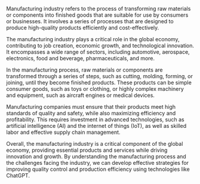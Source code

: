 

Manufacturing industry refers to the process of transforming raw materials or components into finished goods that are suitable for use by consumers or businesses. It involves a series of processes that are designed to produce high-quality products efficiently and cost-effectively.

The manufacturing industry plays a critical role in the global economy, contributing to job creation, economic growth, and technological innovation. It encompasses a wide range of sectors, including automotive, aerospace, electronics, food and beverage, pharmaceuticals, and more.

In the manufacturing process, raw materials or components are transformed through a series of steps, such as cutting, molding, forming, or joining, until they become finished products. These products can be simple consumer goods, such as toys or clothing, or highly complex machinery and equipment, such as aircraft engines or medical devices.

Manufacturing companies must ensure that their products meet high standards of quality and safety, while also maximizing efficiency and profitability. This requires investment in advanced technologies, such as artificial intelligence (AI) and the internet of things (IoT), as well as skilled labor and effective supply chain management.

Overall, the manufacturing industry is a critical component of the global economy, providing essential products and services while driving innovation and growth. By understanding the manufacturing process and the challenges facing the industry, we can develop effective strategies for improving quality control and production efficiency using technologies like ChatGPT.
